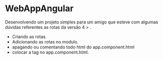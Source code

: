 # WebAppAngular
Desenvolvendo um projeto simples para um amigo que esteve com algumas dúvidas referentes as rotas da versão 4 > .

- Criando as rotas.
- Adicionando as rotas no modulo.
- apagando ou comentando todo html do app.component.html
- colocar a tag <router-outlet></router-outlet> no app.component.html.

